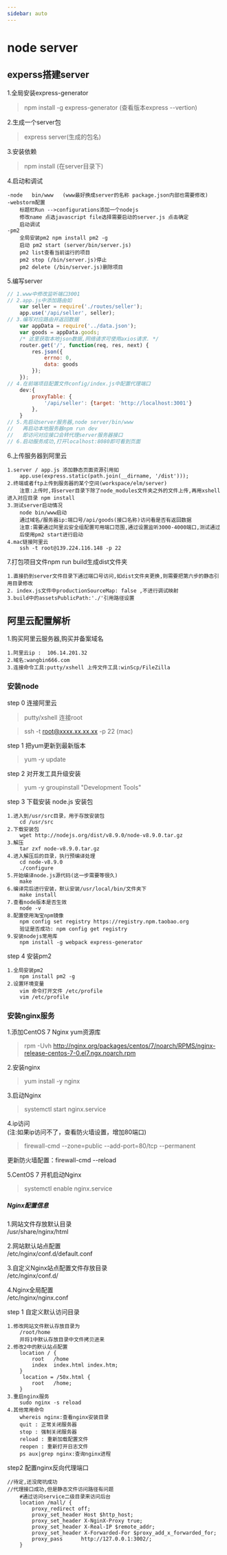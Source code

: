 ```yaml
---
sidebar: auto
---
```


# node server

## experss搭建server
1.全局安装express-generator
> npm install -g express-generator  (查看版本express --vertion)

2.生成一个server包
> express server(生成的包名)

3.安装依赖
> npm install (在server目录下)

4.启动和调试

```
-node 	bin/www   (www最好换成server的名称 package.json内部也需要修改)
-webstorm配置
    标题栏Run -->configurations添加一个nodejs
    修改name 点选javascript file选择需要启动的server.js 点击确定
    启动调试 
-pm2
    全局安装pm2 npm install pm2 -g 
    启动 pm2 start (server/bin/server.js)
    pm2 list查看当前运行的项目
    pm2 stop (/bin/server.js)停止
    pm2 delete (/bin/server.js)删除项目
```
   
5.编写server

```js
// 1.www中修改监听端口3001
// 2.app.js中添加路由如
    var seller = require('./routes/seller');
    app.use('/api/seller', seller);
// 3.编写对应路由并返回数据
    var appData = require('../data.json');
    var goods = appData.goods;
    /* 这里获取本地json数据,网络请求可使用axios请求. */
    router.get('/', function(req, res, next) {
        res.json({
            errno: 0,
            data: goods
        });
    });
// 4.在前端项目配置文件config/index.js中配置代理端口
    dev:{
        proxyTable: {
            '/api/seller': {target: 'http://localhost:3001'}
        },
    }
// 5.先启动server服务器,node server/bin/www
//   再启动本地服务器npm run dev
//   即访问对应接口会转代理server服务器接口
// 6.启动服务成功,打开localhost:8080即可看到页面
```

6.上传服务器到阿里云

```
1.server / app.js 添加静态页面资源引用如
    app.use(express.static(path.join(__dirname, '/dist')));
2.终端或者ftp上传到服务器的某个空间(workspace/elm/server)
    注意:上传时,将server目录下除了node_modules文件夹之外的文件上传,再用xshell 进入对应目录 npm install
3.测试server启动情况
    node bin/www启动
    通过域名/服务器ip:端口号/api/goods(接口名称)访问看是否有返回数据
    注意:需要通过阿里云安全组配置可用端口范围,通过设置监听3000-4000端口,测试通过
    后使用pm2 start进行启动
4.mac链接阿里云
    ssh -t root@139.224.116.148 -p 22
```

7.打包项目文件npm run build生成dist文件夹

```
1.直接扔到server文件目录下通过端口号访问,如dist文件夹更换,则需要把第六步的静态引用目录修改
2. index.js文件中productionSourceMap: false ,不进行调试映射
3.build中的assetsPublicPath:'./'引用路径设置
```


## 阿里云配置解析
1.购买阿里云服务器,购买并备案域名

```
1.阿里云ip :  106.14.201.32
2.域名:wangbin666.com
3.连接命令工具:putty/xshell 上传文件工具:winScp/FileZilla 
```

### 安装node
step 0 连接阿里云

> putty/xshell 连接root

> ssh -t root@xxxx.xx.xx.xx -p 22 (mac)

step 1 把yum更新到最新版本

> yum -y update

step 2 对开发工具升级安装

> yum -y groupinstall "Development Tools"

step 3 下载安装 node.js 安装包


```
1.进入到/usr/src目录，用于存放安装包
    cd /usr/src
2.下载安装包
    wget http://nodejs.org/dist/v8.9.0/node-v8.9.0.tar.gz
3.解压
    tar zxf node-v8.9.0.tar.gz
4.进入解压后的目录，执行预编译处理
    cd node-v8.9.0
    ./configure
5.开始编译node.js源代码(这一步需要等很久)
    make
6.编译完后进行安装，默认安装/usr/local/bin/文件夹下
    make install
7.查看node版本是否生效
    node -v
8.配置使用淘宝npm镜像
    npm config set registry https://registry.npm.taobao.org
    验证是否成功: npm config get registry
9.安装nodejs常用库
    npm install -g webpack express-generator
```
step 4 安装pm2


```
1.全局安装pm2
    npm install pm2 -g
2.设置环境变量
    vim 命令打开文件 /etc/profile
    vim /etc/profile
```

### 安装nginx服务
1.添加CentOS 7 Nginx yum资源库

> rpm -Uvh http://nginx.org/packages/centos/7/noarch/RPMS/nginx-release-centos-7-0.el7.ngx.noarch.rpm

2.安装nginx

> yum install -y nginx

3.启动Nginx

> systemctl start nginx.service

4.ip访问  
(注:如果ip访问不了，查看防火墙设置，增加80端口)
> firewall-cmd --zone=public --add-port=80/tcp --permanent

更新防火墙配置：firewall-cmd --reload

5.CentOS 7 开机启动Nginx

> systemctl enable nginx.service

##### Nginx配置信息

1.网站文件存放默认目录  
/usr/share/nginx/html 

2.网站默认站点配置  
/etc/nginx/conf.d/default.conf

3.自定义Nginx站点配置文件存放目录  
/etc/nginx/conf.d/

4.Nginx全局配置  
/etc/nginx/nginx.conf

step 1 自定义默认访问目录
```
1.修改网站文件默认存放目录为 
    /root/home  
    并将1中默认存放目录中文件拷贝进来
2.修改2中的默认站点配置
    location / {
        root   /home
        index  index.html index.htm;
    }
     location = /50x.html {
        root   /home;
    }
3.重启nginx服务
    sudo nginx -s reload
4.其他常用命令
    whereis nginx:查看nginx安装目录
    quit : 正常关闭服务器
    stop : 强制关闭服务器
    reload : 重新加载配置文件
    reopen : 重新打开日志文件
    ps aux|grep nginx:查询nginx进程
```
step2 配置nginx反向代理端口

```
//待定,还没爬坑成功
//代理接口成功,但是静态文件访问路径有问题
    #通过访问service二级目录来访问后台
    location /mall/ {
        proxy_redirect off; 
    	proxy_set_header Host $http_host;
    	proxy_set_header X-NginX-Proxy true;
    	proxy_set_header X-Real-IP $remote_addr;
    	proxy_set_header X-Forwarded-For $proxy_add_x_forwarded_for;
    	proxy_pass      http://127.0.0.1:3002/;
    }
```
